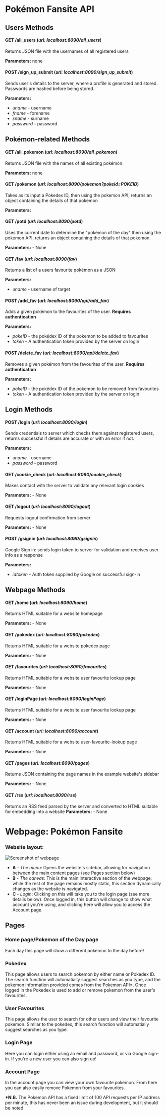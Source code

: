 # Pokémon Fansite API

## Users Methods
#### GET /all_users (_url: localhost:8090/all_users_)
Returns JSON file with the usernames of all registered users

**Parameters:** none
#### POST /sign_up_submit (_url: localhost:8090/sign_up_submit_)
Sends user's details to the server, where a profile is generated and stored. Passwords are hashed before being stored.

**Parameters:** 
- _uname_ - username
- _fname_ - forename
- _sname_ - surname
- _password_ - password

## Pokémon-related Methods
#### GET /all_pokemon (_url: localhost:8090/all_pokemon_)
Returns JSON file with the names of all existing pokémon

**Parameters:** none
#### GET /pokemon (_url: localhost:8090/pokemon?pokeid=POKEID_)
Takes as its input a Pokedex ID, then using the pokemon API, returns an object containing the details of that pokemon

**Parameters:**
#### GET /potd (_url: localhost:8090/potd_)
Uses the current date to determine the "pokemon of the day" then using the pokemon API, returns an object containing the details of that pokemon.

**Parameters:** - None
#### GET /fav (_url: localhost:8090/fav_)
Returns a list of a users favourite pokémon as a JSON

**Parameters:**
- _uname_ - username of target
#### POST /add_fav (_url: localhost:8090/api/add_fav_)
Adds a given pokémon to the favourites of the user. **Requires authentication**

**Parameters:** 
- _pokeID_ - the pokédex ID of the pokemon to be added to favourites
- _token_ - A authentication token provided by the server on login
#### POST /delete_fav (_url: localhost:8090/api/delete_fav_)
Removes a given pokémon from the favourites of the user. **Requires authentication**

**Parameters:**
- _pokeID_ - the pokédex ID of the pokemon to be removed from favourites
- _token_ - A authentication token provided by the server on login

## Login Methods
#### POST /login (_url: localhost:8090/login_)
Sends credentials to server which checks them against registered users, returns successful if details are accurate or with an error if not.

**Parameters:**
- _uname_ - username
- _password_ - password
#### GET /cookie_check (_url: localhost:8090/cookie_check_)
Makes contact with the server to validate any relevant login cookies

**Parameters:** - None
#### GET /logout (_url: localhost:8090/logout_)
Requests logout confirmation from server

**Parameters:** - None
#### POST /gsignin (_url: localhost:8090/gsignin_)
Google Sign in: sends login token to server for validation and receives user info as a response

**Parameters:**
- _idtoken_ - Auth token supplied by Google on successful sign-in
## Webpage Methods
#### GET /home (_url: localhost:8090/home_)
Returns HTML suitable for a website homepage

**Parameters:** - None
#### GET /pokedex (_url: localhost:8090/pokedex_)
Returns HTML suitable for a website pokedex page

**Parameters:** - None
#### GET /favourites (_url: localhost:8090/favourites_)
Returns HTML suitable for a website user favourite lookup page

**Parameters:** - None

#### GET /loginPage (_url: localhost:8090/loginPage_)
Returns HTML suitable for a website user favourite lookup page

**Parameters:** - None
#### GET /account (_url: localhost:8090/account_)
Returns HTML suitable for a website user-favourite-lookup page

**Parameters:** - None
#### GET /pages (_url: localhost:8090/pages_)
Returns JSON containing the page names in the example website's sidebar

**Parameters:** - None
#### GET /rss (_url: localhost:8090/rss_)
Returns an RSS feed parsed by the server and converted to HTML suitable for embedding into a website
**Parameters:** - None










# Webpage: Pokémon Fansite
### Website layout:
 ![Screenshot of webpage](./client/screenshot.png)
 
* **A** -  _The menu_: Opens the website's sidebar, allowing for navigation between the main content pages (see Pages section below)
* **B** - _The canvas_: This is the main interactive section of the webpage; while the rest of the page remains mostly static, this section dynamically changes as the website is navigated.
* **C** - _Login_: Clicking on this will take you to the login page (see more details below). Once logged in, this button will change to show what account you're using, and clicking here will allow you to access the Account page.
 ## Pages
 ### Home page/Pokemon of the Day page
Each day this page will show a different pokemon to the day before!
 
 ### Pokedex
 This page allows users to search pokemon by either name or Pokedex ID. The search function will automatially suggest searches as you type, and the pokemon information provided comes from the Pokemon API*. Once logged in the Pokedex is used to add or remove pokemon from the user's favourites.

 
 ### User Favourites
 This page allows the user to search for other users and view their favourite pokemon. Similar to the pokedex, this search function will automatially suggest searches as you type. 
 
 ### Login Page
 Here you can login either using an email and password, or via Google sign-in. If you're a new user you can also sign up!
 
 ### Account Page
 In the account page you can view your own favourite pokemon. From here you can also easily remove Pokemon from your favourites.
 
 **\*N.B.** The Pokemon API has a fixed limit of 100 API requests per IP address per minute, this has never been an issue during development, but it should be noted

